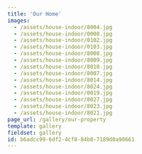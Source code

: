 ```yaml
---
title: 'Our Home'
images:
  - /assets/house-indoor/8004.jpg
  - /assets/house-indoor/0008.jpg
  - /assets/house-indoor/0102.jpg
  - /assets/house-indoor/0103.jpg
  - /assets/house-indoor/8008.jpg
  - /assets/house-indoor/8009.jpg
  - /assets/house-indoor/8010.jpg
  - /assets/house-indoor/8007.jpg
  - /assets/house-indoor/8014.jpg
  - /assets/house-indoor/8024.jpg
  - /assets/house-indoor/0019.jpg
  - /assets/house-indoor/8027.jpg
  - /assets/house-indoor/8023.jpg
  - /assets/house-indoor/8021.jpg
page_url: /gallery/our-property
template: gallery
fieldset: gallery
id: b6adcc99-6df2-4cf8-84b8-7189d0a90661
---
```

